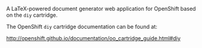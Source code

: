 A LaTeX-powered document generator web application for OpenShift based
on the `diy` cartridge.

The OpenShift `diy` cartridge documentation can be found at:

http://openshift.github.io/documentation/oo_cartridge_guide.html#diy
